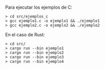 Para ejecutar los ejemplos de C:

````
> cd src/ejemplos_c
> gcc ejemplo1.c -o ejemplo1 && ./ejemplo1
> gcc ejemplo2.c -o ejemplo2 && ./ejemplo2

````

En el caso de Rust:
````
> cd src/
> cargo run --bin ejemplo1
> cargo run --bin ejemplo2
> cargo run --bin ejemplo3
> cargo run --bin ejemplo4
````
